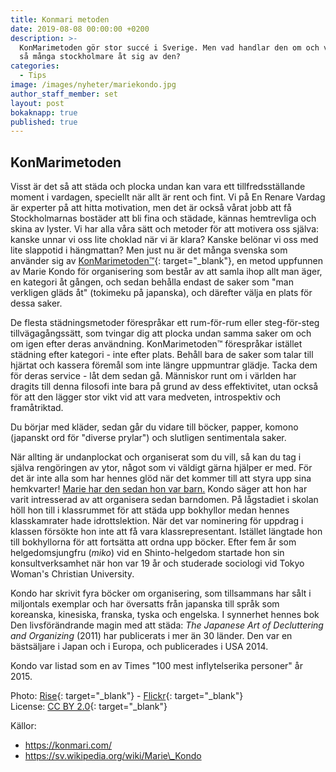 ```yaml
---
title: Konmari metoden
date: 2019-08-08 00:00:00 +0200
description: >-
  KonMarimetoden gör stor succé i Sverige. Men vad handlar den om och varför tar
  så många stockholmare åt sig av den?
categories:
  - Tips
image: /images/nyheter/mariekondo.jpg
author_staff_member: set
layout: post
bokaknapp: true
published: true
---
```


## KonMarimetoden

Visst &auml;r det s&aring; att st&auml;da och plocka undan kan vara ett tillfredsst&auml;llande moment i vardagen, speciellt n&auml;r allt &auml;r rent och fint. Vi p&aring; En Renare Vardag &auml;r experter p&aring; att hitta motivation, men det &auml;r ocks&aring; v&aring;rat jobb att f&aring; Stockholmarnas bost&auml;der att bli fina och st&auml;dade, k&auml;nnas hemtrevliga och skina av lyster. Vi har alla v&aring;ra s&auml;tt och metoder för att motivera oss sj&auml;lva: kanske unnar vi oss lite choklad n&auml;r vi &auml;r klara? Kanske belönar vi oss med lite slappotid i h&auml;ngmattan? Men just nu &auml;r det m&aring;nga svenska som anv&auml;nder sig av [KonMarimetoden™](https://www.elle.se/sa-skapar-du-ordning-och-reda-i-garderoben-med-konmari-metoden/){: target="_blank"}, en metod uppfunnen av Marie Kondo för organisering som best&aring;r av att samla ihop allt man &auml;ger, en kategori &aring;t g&aring;ngen, och sedan beh&aring;lla endast de saker som "man verkligen gl&auml;ds &aring;t" (tokimeku p&aring; japanska), och d&auml;refter v&auml;lja en plats för dessa saker.

De flesta st&auml;dningsmetoder förespr&aring;kar ett rum-för-rum eller steg-för-steg tillv&auml;gag&aring;ngss&auml;tt, som tvingar dig att plocka undan samma saker om och om igen efter deras anv&auml;ndning. KonMarimetoden™ förespr&aring;kar ist&auml;llet st&auml;dning efter kategori - inte efter plats. Beh&aring;ll bara de saker som talar till hj&auml;rtat och kassera förem&aring;l som inte l&auml;ngre uppmuntrar gl&auml;dje. Tacka dem för deras service - l&aring;t dem sedan g&aring;. M&auml;nniskor runt om i v&auml;rlden har dragits till denna filosofi inte bara p&aring; grund av dess effektivitet, utan ocks&aring; för att den l&auml;gger stor vikt vid att vara medveten, introspektiv och fram&aring;triktad.

Du börjar med kl&auml;der, sedan g&aring;r du vidare till böcker, papper, komono (japanskt ord för "diverse prylar") och slutligen sentimentala saker.

N&auml;r allting &auml;r undanplockat och organiserat som du vill, s&aring; kan du tag i sj&auml;lva rengöringen av ytor, n&aring;got som vi v&auml;ldigt g&auml;rna hj&auml;lper er med. För det &auml;r inte alla som har hennes glöd n&auml;r det kommer till att styra upp sina hemkvarter\! [Marie har den sedan hon var barn.](https://enrenarevardag.se/tips/2019/04/29/veckans-tips-st%C3%A4da-tillsammans-med-barnen/) Kondo s&auml;ger att hon har varit intresserad av att organisera sedan barndomen. P&aring; l&aring;gstadiet i skolan höll hon till i klassrummet för att st&auml;da upp bokhyllor medan hennes klasskamrater hade idrottslektion. N&auml;r det var nominering för uppdrag i klassen försökte hon inte att f&aring; vara klassrepresentant. Ist&auml;llet l&auml;ngtade hon till bokhyllorna för att forts&auml;tta att ordna upp böcker. Efter fem &aring;r som helgedomsjungfru (*miko*) vid en Shinto-helgedom startade hon sin konsultverksamhet n&auml;r hon var 19 &aring;r och studerade sociologi vid Tokyo Woman's Christian University.

Kondo har skrivit fyra böcker om organisering, som tillsammans har s&aring;lt i miljontals exemplar och har översatts fr&aring;n japanska till spr&aring;k som koreanska, kinesiska, franska, tyska och engelska. I synnerhet hennes bok Den livsför&auml;ndrande magin med att st&auml;da: *The Japanese Art of Decluttering and Organizing* (2011) har publicerats i mer &auml;n 30 l&auml;nder. Den var en b&auml;sts&auml;ljare i Japan och i Europa, och publicerades i USA 2014.

Kondo var listad som en av Times "100 mest inflytelserika personer" &aring;r 2015.

Photo: [Rise](https://riseconf.com/){: target="_blank"} - [Flickr](https://www.flickr.com/photos/riseconf/27355402306){: target="_blank"}<br>License: [CC BY 2.0](https://creativecommons.org/licenses/by/2.0/){: target="_blank"}

K&auml;llor:

* https://konmari.com/
* https://sv.wikipedia.org/wiki/Marie\_Kondo